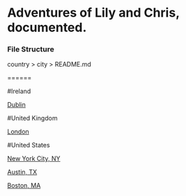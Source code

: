 Adventures of Lily and Chris, documented.
======

### File Structure
country > city > README.md

======

#Ireland

[Dublin](https://github.com/chriskonings/lily-chris/tree/master/ireland/dublin)

#United Kingdom

[London](https://github.com/chriskonings/lily-chris/tree/master/united-kningdom/london)

#United States

[New York City, NY](https://github.com/chriskonings/lily-chris/tree/master/united-states/nyc)

[Austin, TX](https://github.com/chriskonings/lily-chris/tree/master/united-states/austin)

[Boston, MA](https://github.com/chriskonings/lily-chris/tree/master/united-states/boston)
